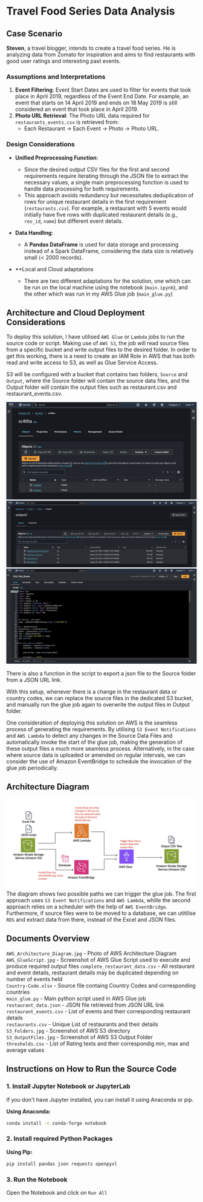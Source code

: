 # Travel Food Series Data Analysis

## Case Scenario
**Steven**, a travel blogger, intends to create a travel food series. He is analyzing data from Zomato for inspiration and aims to find restaurants with good user ratings and interesting past events.

### Assumptions and Interpretations
1. **Event Filtering**: Event Start Dates are used to filter for events that took place in April 2019, regardless of the Event End Date. For example, an event that starts on 14 April 2019 and ends on 18 May 2019 is still considered an event that took place in April 2019.
2. **Photo URL Retrieval**: The Photo URL data required for `restaurants_events.csv` is retrieved from:
   - Each Restaurant -> Each Event -> Photo -> Photo URL.

### Design Considerations
- **Unified Preprocessing Function**: 
  - Since the desired output CSV files for the first and second requirements require iterating through the JSON file to extract the necessary values, a single main preprocessing function is used to handle data processing for both requirements.
  - This approach avoids redundancy but necessitates deduplication of rows for unique restaurant details in the first requirement (`restaurants.csv`). For example, a restaurant with 5 events would initially have five rows with duplicated restaurant details (e.g., `res_id`, `name`) but different event details.

- **Data Handling**:
  - A **Pandas DataFrame** is used for data storage and processing instead of a Spark DataFrame, considering the data size is relatively small (< 2000 records).
 
- **Local and Cloud adaptations
   - There are two different adaptations for the solution, one which can be run on the local machine using the notebook (`main.ipynb`), and the other which was run in my AWS Glue job (`main_glue.py`) 
 
## Architecture and Cloud Deployment Considerations

To deploy this solution, I have utilised `AWS Glue` or `Lambda` jobs to run the source code or script. Making use of `AWS S3`, the job will read source files from a specific bucket and write output files to the desired folder. In order to get this working, there is a need to create an IAM Role in AWS that has both read and write access to S3, as well as Glue Service Access.

S3 will be configured with a bucket that contains two folders, `Source` and `Output`, where the Source folder will contain the source data files, and the Output folder will contain the output files such as restaurant.csv and restaurant_events.csv.

![Alt text](S3_Folders.jpg)  
![Alt text](S3_OutputFiles.jpg)
![Alt text](AWS_GlueScript.jpg)

There is also a function in the script to export a json file to the Source folder from a JSON URL link.

With this setup, whenever there is a change in the restaurant data or country codes, we can replace the source files in the dedicated S3 bucket, and manually run the glue job again to overwrite the output files in Output folder. 

One consideration of deploying this solution on AWS is the seamless process of generating the requirements.
By utilising `S3 Event Notifications` and `AWS Lambda` to detect any changes in the Source Data Files and automatically invoke the start of the glue job, making the generation of these output files a much more seamless process.
Alternatively, in the case where source data is uploaded or amended on regular intervals, we can consider the use of Amazon EventBridge to schedule the invocation of the glue job periodically.

## Architecture Diagram
![Alt text](AWS_Architecture_Diagram.jpg)
The diagram shows two possible paths we can trigger the glue job. The first approach uses `S3 Event Notifications` and `AWS Lambda`, whille the second approach relies on a scheduler with the help of `AWS EventBridge`. Furthermore, if source files were to be moved to a database, we can utitilise `RDS` and extract data from there, instead of the Excel and JSON files.

## Documents Overview  
`AWS_Architecture_Diagram.jpg` - Photo of AWS Architecture Diagram  
`AWS_GlueScript.jpg` - Screenshot of AWS Glue Script used to execute and produce required output files
`complete_restaurant_data.csv` - All restaurant and event details, restaurant details may be duplicated depending on number of events held  
`Country-Code.xlsx` - Source file containg Country Codes and corresponding countries  
`main_glue.py` - Main python script used in AWS Glue job  
`restaurant_data.json` - JSON file retrieved from JSON URL link  
`restaurant_events.csv` - List of events and their corresponding restaurant details  
`restaurants.csv` - Unique List of restaurants and their details  
`S3_Folders.jpg` - Screenshot of AWS S3 directory  
`S3_OutputFiles.jpg` - Screenshot of AWS S3 Output Folder  
`thresholds.csv` - List of Rating texts and their correspondig min, max and average values  

## Instructions on How to Run the Source Code

### 1. Install Jupyter Notebook or JupyterLab
If you don't have Jupyter installed, you can install it using Anaconda or pip.

**Using Anaconda:**
```bash
conda install -c conda-forge notebook
```

### 2. Install required Python Packages

**Using Pip:**
```bash
pip install pandas json requests openpyxl
```

### 3. Run the Notebook

Open the Notebook and click on `Run All`
